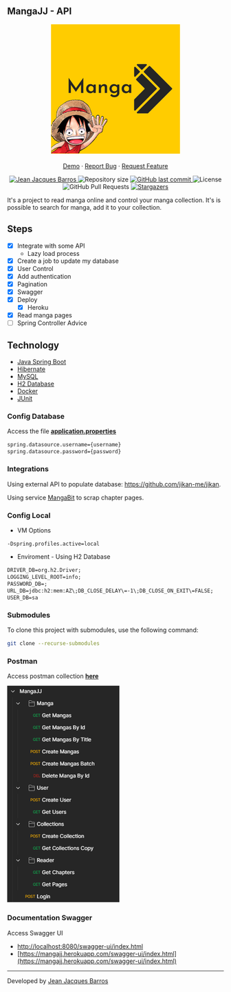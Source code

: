 ## MangaJJ - API

<p align="center">
    <img src="./files/MangaJJLogo.jpg" width="300"/>
    <br />
    <br />
    <a href="https://mangajj.herokuapp.com/manga?limit=10&page=0&title=Naruto">Demo</a>
    ·
    <a href="https://github.com/jjeanjacques10/mangajj/issues">Report Bug</a>
    ·
    <a href="https://github.com/jjeanjacques10/mangajj/issues">Request Feature</a>
</p>

<p align="center">
   <a href="https://www.linkedin.com/in/jjean-jacques10/">
      <img alt="Jean Jacques Barros" src="https://img.shields.io/badge/-JeanJacquesBarros-FFCC00?style=flat&logo=Linkedin&logoColor=white" />
   </a>
  <img alt="Repository size" src="https://img.shields.io/github/repo-size/jjeanjacques10/mangajj?color=FFCC00">

  <a href="https://github.com/jjeanjacques10/mangajj/commits/master">
    <img alt="GitHub last commit" src="https://img.shields.io/github/last-commit/jjeanjacques10/mangajj?color=FFCC00">
  </a>
  <img alt="License" src="https://img.shields.io/badge/license-MIT-FFCC00">
  <img alt="GitHub Pull Requests" src="https://img.shields.io/github/issues-pr/jjeanjacques10/mangajj?color=FFCC00" />
  <a href="https://github.com/jjeanjacques10/mangajj/stargazers">
    <img alt="Stargazers" src="https://img.shields.io/github/stars/jjeanjacques10/mangajj?color=FFCC00&logo=github">
  </a>
</p>

It's a project to read manga online and control your manga collection. It's is possible to search for manga, add it to your collection.

## Steps

- [x] Integrate with some API
  - Lazy load process
- [x] Create a job to update my database
- [x] User Control
- [x] Add authentication
- [x] Pagination
- [x] Swagger
- [x] Deploy
  - [x] Heroku
- [x] Read manga pages
- [ ] Spring Controller Advice

## Technology

- [Java Spring Boot](https://spring.io/projects/spring-boot)
- [Hibernate](https://hibernate.org/)
- [MySQL](https://www.mysql.com/)
- [H2 Database](https://www.h2database.com/html/main.html)
- [Docker](https://www.docker.com/)
- [JUnit](https://junit.org/junit5/)

### Config Database

Access the file **[application.properties](src/main/resources/application.yml)**

```
spring.datasource.username={username}
spring.datasource.password={password}
```

### Integrations

Using external API to populate database: <https://github.com/jikan-me/jikan>.

Using service [MangaBit](https://github.com/franproque/MangaBit) to scrap chapter pages.

### Config Local

- VM Options

```
-Dspring.profiles.active=local
```

- Enviroment - Using H2 Database

```
DRIVER_DB=org.h2.Driver;
LOGGING_LEVEL_ROOT=info;
PASSWORD_DB=;
URL_DB=jdbc:h2:mem:AZ\;DB_CLOSE_DELAY\=-1\;DB_CLOSE_ON_EXIT\=FALSE;
USER_DB=sa
```

### Submodules

To clone this project with submodules, use the following command:

``` bash
git clone --recurse-submodules
```

### Postman

Access postman collection **[here](./files/Manga%20JJ.postman_collection.json)**

<img src="./files/collectionMangaJJ.png">

### Documentation Swagger

Access Swagger UI

- [http://localhost:8080/swagger-ui/index.html](http://localhost:8080/swagger-ui/index.html)
- [https://mangajj.herokuapp.com/swagger-ui/index.html](https://mangajj.herokuapp.com/swagger-ui/index.html)

---
Developed by [Jean Jacques Barros](https://github.com/jjeanjacques10)
